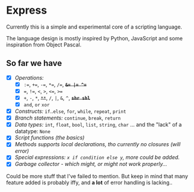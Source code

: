 Express
=======
Currently this is a simple and experimental core of a scripting language.

The language design is mostly inspired by Python, JavaScript and some inspiration from Object Pascal.


So far we have
--------------
- [x] _Operations:_
    - [x] `:=`, `+=`, `-=`, `*=`, `/=`, **~~`&= |= ^=`~~**
    - [x] `=`, `!=`, `<`, `>`, `<=`, `>=`
    - [x] `+`, `-`, `*`, ~~`**`~~, `/`, `|`, `&`, `^`, **~~`shr shl`~~**
    - [x] `and`, `or` `xor`
- [x] _Constructs:_ `if`..`else`, `for`, `while`, `repeat`, `print`
- [x] _Branch statements:_ `continue`, `break`, `return`
- [x] _Data types:_ `int`, `float`, `bool`, `list`, `string`, `char`
      ... and the "lack" of a datatype: `None`
- [x] _Script functions (the basics)_
- [x] _Methods supports local declarations, tho currently no closures (will error)_
- [x] _Special expressions: `x if condition else y`, more could be added._
- [x] _Garbage collector - which might, or might not work properly..._

Could be more stuff that I've failed to mention. But keep in mind that many feature added is probably iffy, and **a lot** of error handling is lacking.. 

